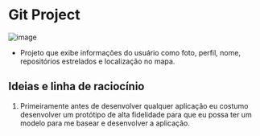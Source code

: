# Git Project

![image](https://user-images.githubusercontent.com/59968647/90522998-c3f62100-e142-11ea-8005-aa35fd9e28e2.png)

- Projeto que exibe informações do usuário como foto, perfil, nome, repositórios estrelados e localização no mapa.

## Ideias e linha de raciocínio

1. Primeiramente antes de desenvolver qualquer aplicação eu costumo desenvolver um protótipo de alta fidelidade para que eu possa ter um modelo para me basear e desenvolver a aplicação.

